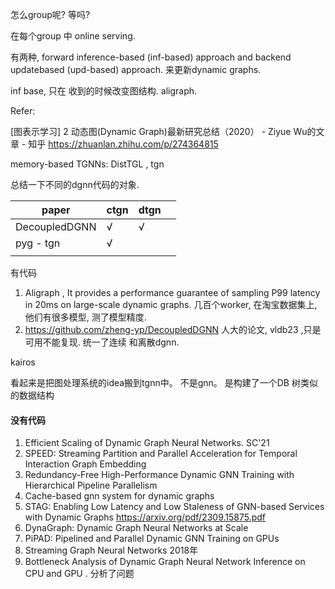 怎么group呢? 等吗? 

在每个group 中 online serving. 

有两种,  forward inference-based (inf-based) approach and backend updatebased (upd-based) approach. 来更新dynamic graphs.

inf base, 只在 收到的时候改变图结构. aligraph.

Refer:

[图表示学习] 2 动态图(Dynamic Graph)最新研究总结（2020） - Ziyue Wu的文章 - 知乎 https://zhuanlan.zhihu.com/p/274364815

memory-based TGNNs:  DistTGL , tgn

总结一下不同的dgnn代码的对象.

| paper         | ctgn | dtgn |      |
| ------------- | ---- | ---- | ---- |
| DecoupledDGNN | √    | √    |      |
| pyg - tgn     | √    |      |      |
|               |      |      |      |

有代码

1. Aligraph , It provides a performance guarantee of sampling P99 latency in 20ms on large-scale dynamic graphs.   几百个worker, 在淘宝数据集上,  他们有很多模型, 测了模型精度.
2. https://github.com/zheng-yp/DecoupledDGNN  人大的论文,  vldb23 ,只是可用不能复现.  统一了连续 和离散dgnn.





kairos

看起来是把图处理系统的idea搬到tgnn中。 不是gnn。 是构建了一个DB 树类似的数据结构





#### 没有代码

1. Efficient Scaling of Dynamic Graph Neural Networks. SC'21
2. SPEED: Streaming Partition and Parallel Acceleration for Temporal Interaction Graph Embedding
3. Redundancy-Free High-Performance Dynamic GNN Training with Hierarchical Pipeline Parallelism
4. Cache-based gnn system for dynamic graphs
5. STAG: Enabling Low Latency and Low Staleness of GNN-based Services with Dynamic Graphs https://arxiv.org/pdf/2309.15875.pdf
6. DynaGraph: Dynamic Graph Neural Networks at Scale
7. PiPAD: Pipelined and Parallel Dynamic GNN Training on GPUs
8. Streaming Graph Neural Networks  2018年
9. Bottleneck Analysis of Dynamic Graph Neural Network Inference on CPU and GPU . 分析了问题 



